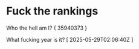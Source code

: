 # Fuck the rankings

Who the hell am I?
{ 35940373 }

What fucking year is it?
[ 2025-05-29T02:06:40Z ]
